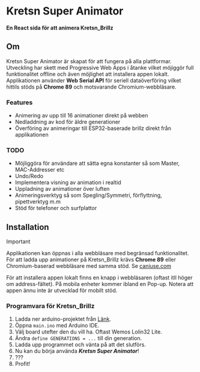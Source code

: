 # Kretsn Super Animator
**En React sida för att animera Kretsn_Brillz**
## Om
Kretsn Super Animator är skapat för att fungera på alla plattformar. Utveckling har skett med Progressive Web Apps i åtanke vilket möjiggör full funktionalitet offline och även möjlighet att installera appen lokalt. Applikationen använder **Web Serial API** för seriell dataöverföring vilket hittils stöds på **Chrome 89** och motsvarande Chromium-webbläsare.
### Features
- Animering av upp till 16 animationer direkt på webben
- Nedladdning av kod för äldre generationer
- Överföring av animeringar till ESP32-baserade brillz direkt från applikationen
### TODO
- Möjliggöra för användare att sätta egna konstanter så som Master, MAC-Addresser etc
- Undo/Redo
- Implementera visning av animation i realtid
- Uppladning av animationer över luften
- Animeringsverktyg så som Spegling/Symmetri, förflyttning, pipettverktyg m.m
- Stöd för telefoner och surfplattor
## Installation
> [!IMPORTANT]
> Applikationen kan öppnas i alla webbläsare med begränsad funktionalitet. 
> För att ladda upp animationer på Kretsn_Brillz krävs **Chrome 89** eller Chromium-baserad webbläsare med samma stöd.
> Se [caniuse.com](https://caniuse.com/web-serial)

För att installera appen lokalt finns en knapp i webbläsaren (oftast itll höger om address-fältet). På mobila enheter kommer ibland en Pop-up. Notera att appen ännu inte är utvecklad för mobilt stöd.
### Programvara för Kretsn_Brillz
1. Ladda ner arduino-projektet från [Länk](link).
2. Öppna `main.ino` med Arduino IDE.
3. Välj board utefter den du vill ha. Oftast Wemos Lolin32 Lite.
4. Ändra `define GENERATIONS = ...` till din generation.
5. Ladda upp programmet och vänta på att det slutförs.
6. Nu kan du börja använda ***Kretsn Super Animator***!
7. ???
8. Profit!
